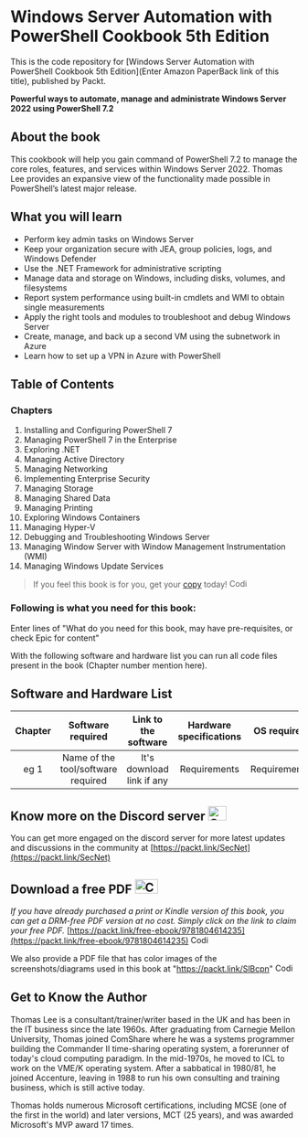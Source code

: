 # Windows Server Automation with PowerShell Cookbook 5th Edition
This is the code repository for [Windows Server Automation with PowerShell Cookbook 5th Edition](Enter Amazon PaperBack link of this title), published by Packt.

**Powerful ways to automate, manage and administrate Windows Server 2022 using PowerShell 7.2**

## About the book

This cookbook will help you gain command of PowerShell 7.2 to manage the core roles, features, and services within Windows Server 2022. Thomas Lee provides an expansive view of the functionality made possible in PowerShell’s latest major release.

## What you will learn

- Perform key admin tasks on Windows Server
- Keep your organization secure with JEA, group policies, logs, and Windows Defender
- Use the .NET Framework for administrative scripting
- Manage data and storage on Windows, including disks, volumes, and filesystems
- Report system performance using built-in cmdlets and WMI to obtain single measurements
- Apply the right tools and modules to troubleshoot and debug Windows Server
- Create, manage, and back up a second VM using the subnetwork in Azure
- Learn how to set up a VPN in Azure with PowerShell


## Table of Contents
### Chapters
1. Installing and Configuring PowerShell 7
2. Managing PowerShell 7 in the Enterprise
3. Exploring .NET
4. Managing Active Directory
5. Managing Networking
6. Implementing Enterprise Security
7. Managing Storage
8. Managing Shared Data
9. Managing Printing
10. Exploring Windows Containers
11. Managing Hyper-V
12. Debugging and Troubleshooting Windows Server
13. Managing Window Server with Window Management Instrumentation (WMI)
14. Managing Windows Update Services


> If you feel this book is for you, get your [copy](https://www.amazon.in/Windows-Server-Automation-PowerShell-Cookbook-ebook/dp/B0B49YXVD6/ref=sr_1_1?crid=JSZB0NTZX1U9&keywords=Windows-Server-Automation-with-PowerShell-Cookbook-5th-edition&qid=1674634503&sprefix=windows-server-automation-with-powershell-cookbook-5th-edition%2Caps%2C179&sr=8-1) today! <img alt="Coding" height="15" width="35"  src="https://media.tenor.com/ex_HDD_k5P8AAAAi/habbo-habbohotel.gif">


### Following is what you need for this book: ###

Enter lines of "What do you need for this book, may have pre-requisites, or check Epic for content"

With the following software and hardware list you can run all code files present in the book (Chapter number mention here).

## Software and Hardware List

| Chapter | Software required    | Link to the software    | Hardware specifications    | OS required    |
| :---:  | :---: | :---: |:---: | :---: |
| eg 1 | Name of the tool/software required  | It's download link if any   | Requirements   |  Requirements  |

## Know more on the Discord server <img alt="Coding" height="25" width="32"  src="https://cliply.co/wp-content/uploads/2021/08/372108630_DISCORD_LOGO_400.gif">

You can get more engaged on the discord server for more latest updates and discussions in the community at [https://packt.link/SecNet](https://packt.link/SecNet) 

## Download a free PDF <img alt="Coding" height="25" width="40" src="https://emergency.com.au/wp-content/uploads/2021/03/free.gif">

_If you have already purchased a print or Kindle version of this book, you can get a DRM-free PDF version at no cost. Simply click on the link to claim your free PDF._
[https://packt.link/free-ebook/9781804614235](https://packt.link/free-ebook/9781804614235) <img alt="Coding" height="15" width="35"  src="https://media.tenor.com/ex_HDD_k5P8AAAAi/habbo-habbohotel.gif">

We also provide a PDF file that has color images of the screenshots/diagrams used in this book at "https://packt.link/SlBcpn" <img alt="Coding" height="15" width="35"  src="https://media.tenor.com/ex_HDD_k5P8AAAAi/habbo-habbohotel.gif">


## Get to Know the Author
Thomas Lee is a consultant/trainer/writer based in the UK and has been in the IT business since the late 1960s. After graduating from Carnegie Mellon University, Thomas joined ComShare where he was a systems programmer building the Commander II time-sharing operating system, a forerunner of today's cloud computing paradigm. In the mid-1970s, he moved to ICL to work on the VME/K operating system. After a sabbatical in 1980/81, he joined Accenture, leaving in 1988 to run his own consulting and training business, which is still active today.

Thomas holds numerous Microsoft certifications, including MCSE (one of the first in the world) and later versions, MCT (25 years), and was awarded Microsoft's MVP award 17 times.
